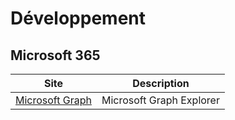 # Développement

## Microsoft 365

| Site                                                                          | Description              |
| ----------------------------------------------------------------------------- | ------------------------ |
| [Microsoft Graph](https://developer.microsoft.com/en-us/graph/graph-explorer) | Microsoft Graph Explorer |

